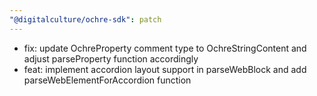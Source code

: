 ```yaml
---
"@digitalculture/ochre-sdk": patch
---
```


- fix: update OchreProperty comment type to OchreStringContent and adjust parseProperty function accordingly
- feat: implement accordion layout support in parseWebBlock and add parseWebElementForAccordion function
